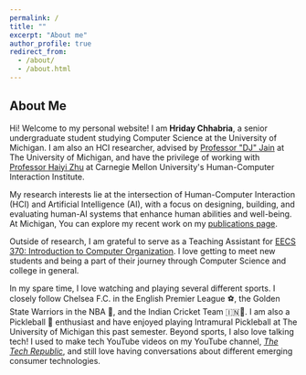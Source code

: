 ```yaml
---
permalink: /
title: ""
excerpt: "About me"
author_profile: true
redirect_from: 
  - /about/
  - /about.html
---
```


## About Me
Hi! Welcome to my personal website! I am **Hriday Chhabria**, a senior undergraduate student studying Computer Science at the University of Michigan. I am also an HCI researcher, advised by [Professor "DJ" Jain](https://web.eecs.umich.edu/~profdj/) at The University of Michigan, and have the privilege of working with [Professor Haiyi Zhu](https://haiyizhu.com/) at Carnegie Mellon University's Human-Computer Interaction Institute.  

My research interests lie at the intersection of Human-Computer Interaction (HCI) and Artificial Intelligence (AI), with a focus on designing, building, and evaluating human-AI systems that enhance human abilities and well-being. At Michigan, You can explore my recent work on my [publications page](https://hridayc7.github.io/publications/).

Outside of research, I am grateful to serve as a Teaching Assistant for [EECS 370: Introduction to Computer Organization](https://eecs370.github.io/). I love getting to meet new students and being a part of their journey through Computer Science and college in general.  


In my spare time, I love watching and playing several different sports. I closely follow Chelsea F.C. in the English Premier League ⚽️, the Golden State Warriors in the NBA 🏀, and the Indian Cricket Team 🇮🇳🏏. I am also a Pickleball 🥒 enthusiast and have enjoyed playing Intramural Pickleball at The University of Michigan this past semester. Beyond sports, I also love talking tech! I used to make tech YouTube videos on my YouTube channel, [*The Tech Republic*](https://www.youtube.com/thetechrepublic), and still love having conversations about different emerging consumer technologies.  



